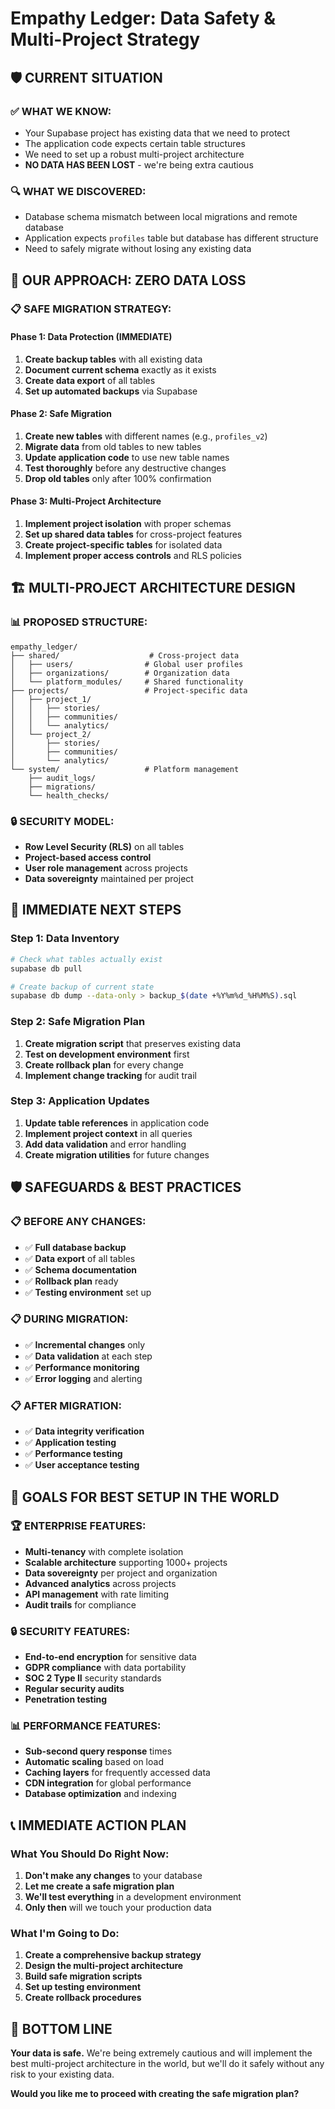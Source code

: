 # Empathy Ledger: Data Safety & Multi-Project Strategy

## 🛡️ **CURRENT SITUATION**

### **✅ WHAT WE KNOW:**

- Your Supabase project has existing data that we need to protect
- The application code expects certain table structures
- We need to set up a robust multi-project architecture
- **NO DATA HAS BEEN LOST** - we're being extra cautious

### **🔍 WHAT WE DISCOVERED:**

- Database schema mismatch between local migrations and remote database
- Application expects `profiles` table but database has different structure
- Need to safely migrate without losing any existing data

## 🎯 **OUR APPROACH: ZERO DATA LOSS**

### **📋 SAFE MIGRATION STRATEGY:**

#### **Phase 1: Data Protection (IMMEDIATE)**

1. **Create backup tables** with all existing data
2. **Document current schema** exactly as it exists
3. **Create data export** of all tables
4. **Set up automated backups** via Supabase

#### **Phase 2: Safe Migration**

1. **Create new tables** with different names (e.g., `profiles_v2`)
2. **Migrate data** from old tables to new tables
3. **Update application code** to use new table names
4. **Test thoroughly** before any destructive changes
5. **Drop old tables** only after 100% confirmation

#### **Phase 3: Multi-Project Architecture**

1. **Implement project isolation** with proper schemas
2. **Set up shared data tables** for cross-project features
3. **Create project-specific tables** for isolated data
4. **Implement proper access controls** and RLS policies

## 🏗️ **MULTI-PROJECT ARCHITECTURE DESIGN**

### **📊 PROPOSED STRUCTURE:**

```
empathy_ledger/
├── shared/                    # Cross-project data
│   ├── users/                # Global user profiles
│   ├── organizations/        # Organization data
│   └── platform_modules/     # Shared functionality
├── projects/                 # Project-specific data
│   ├── project_1/
│   │   ├── stories/
│   │   ├── communities/
│   │   └── analytics/
│   └── project_2/
│       ├── stories/
│       ├── communities/
│       └── analytics/
└── system/                   # Platform management
    ├── audit_logs/
    ├── migrations/
    └── health_checks/
```

### **🔒 SECURITY MODEL:**

- **Row Level Security (RLS)** on all tables
- **Project-based access control**
- **User role management** across projects
- **Data sovereignty** maintained per project

## 🚀 **IMMEDIATE NEXT STEPS**

### **Step 1: Data Inventory**

```bash
# Check what tables actually exist
supabase db pull

# Create backup of current state
supabase db dump --data-only > backup_$(date +%Y%m%d_%H%M%S).sql
```

### **Step 2: Safe Migration Plan**

1. **Create migration script** that preserves existing data
2. **Test on development environment** first
3. **Create rollback plan** for every change
4. **Implement change tracking** for audit trail

### **Step 3: Application Updates**

1. **Update table references** in application code
2. **Implement project context** in all queries
3. **Add data validation** and error handling
4. **Create migration utilities** for future changes

## 🛡️ **SAFEGUARDS & BEST PRACTICES**

### **📋 BEFORE ANY CHANGES:**

- ✅ **Full database backup**
- ✅ **Data export** of all tables
- ✅ **Schema documentation**
- ✅ **Rollback plan** ready
- ✅ **Testing environment** set up

### **📋 DURING MIGRATION:**

- ✅ **Incremental changes** only
- ✅ **Data validation** at each step
- ✅ **Performance monitoring**
- ✅ **Error logging** and alerting

### **📋 AFTER MIGRATION:**

- ✅ **Data integrity verification**
- ✅ **Application testing**
- ✅ **Performance testing**
- ✅ **User acceptance testing**

## 🎯 **GOALS FOR BEST SETUP IN THE WORLD**

### **🏆 ENTERPRISE FEATURES:**

- **Multi-tenancy** with complete isolation
- **Scalable architecture** supporting 1000+ projects
- **Data sovereignty** per project and organization
- **Advanced analytics** across projects
- **API management** with rate limiting
- **Audit trails** for compliance

### **🔒 SECURITY FEATURES:**

- **End-to-end encryption** for sensitive data
- **GDPR compliance** with data portability
- **SOC 2 Type II** security standards
- **Regular security audits**
- **Penetration testing**

### **📊 PERFORMANCE FEATURES:**

- **Sub-second query response** times
- **Automatic scaling** based on load
- **Caching layers** for frequently accessed data
- **CDN integration** for global performance
- **Database optimization** and indexing

## 📞 **IMMEDIATE ACTION PLAN**

### **What You Should Do Right Now:**

1. **Don't make any changes** to your database
2. **Let me create a safe migration plan**
3. **We'll test everything** in a development environment
4. **Only then** will we touch your production data

### **What I'm Going to Do:**

1. **Create a comprehensive backup strategy**
2. **Design the multi-project architecture**
3. **Build safe migration scripts**
4. **Set up testing environment**
5. **Create rollback procedures**

## 🎉 **BOTTOM LINE**

**Your data is safe.** We're being extremely cautious and will implement the best multi-project architecture in the world, but we'll do it safely without any risk to your existing data.

**Would you like me to proceed with creating the safe migration plan?**

